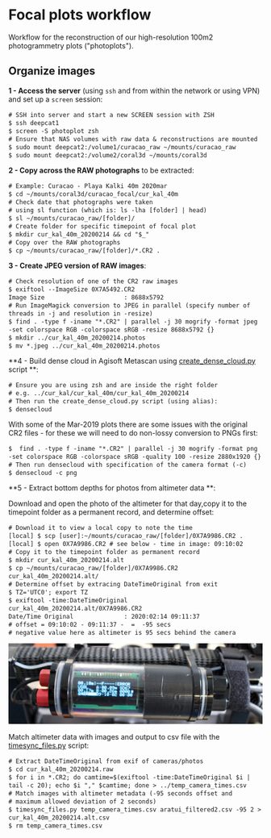 # Focal plots workflow

Workflow for the reconstruction of our high-resolution 100m2 photogrammetry plots ("photoplots"). 

## Organize images

**1 - Access the server** (using `ssh` and from within the network or using VPN) and set up a `screen` session:

```shell
# SSH into server and start a new SCREEN session with ZSH
$ ssh deepcat1
$ screen -S photoplot zsh
# Ensure that NAS volumes with raw data & reconstructions are mounted
$ sudo mount deepcat2:/volume1/curacao_raw ~/mounts/curacao_raw
$ sudo mount deepcat2:/volume2/coral3d ~/mounts/coral3d
```

**2 - Copy across the RAW photographs** to be extracted:

```shell
# Example: Curacao - Playa Kalki 40m 2020mar
$ cd ~/mounts/coral3d/curacao_focal/cur_kal_40m
# Check date that photographs were taken
# using sl function (which is: ls -lha [folder] | head)
$ sl ~/mounts/curacao_raw/[folder]/
# Create folder for specific timepoint of focal plot
$ mkdir cur_kal_40m_20200214 && cd "$_"
# Copy over the RAW photographs
$ cp ~/mounts/curacao_raw/[folder]/*.CR2 .
```

**3 - Create JPEG version of RAW images**:

```shell
# Check resolution of one of the CR2 raw images
$ exiftool --ImageSize 0X7A5492.CR2
Image Size                      : 8688x5792
# Run ImageMagick conversion to JPEG in parallel (specify number of threads in -j and resolution in -resize)
$ find . -type f -iname "*.CR2" | parallel -j 30 mogrify -format jpeg -set colorspace RGB -colorspace sRGB -resize 8688x5792 {}
$ mkdir ../cur_kal_40m_20200214.photos
$ mv *.jpeg ../cur_kal_40m_20200214.photos
```

**4 - Build dense cloud in Agisoft Metascan using [create_dense_cloud.py](scripts/create_dense_cloud.py) script **:

```shell
# Ensure you are using zsh and are inside the right folder
# e.g. ../cur_kal/cur_kal_40m/cur_kal_40m_20200214
# Then run the create_dense_cloud.py script (using alias):
$ densecloud
```

With some of the Mar-2019 plots there are some issues with the original CR2 files - for these we will need to do non-lossy conversion to  PNGs first:

```shell
$  find . -type f -iname "*.CR2" | parallel -j 30 mogrify -format png -set colorspace RGB -colorspace sRGB -quality 100 -resize 2880x1920 {}
# Then run densecloud with specification of the camera format (-c)
$ densecloud -c png
```



**5 - Extract bottom depths for photos from altimeter data **:

Download and open the photo of the altimeter for that day,copy it to the timepoint folder as a permanent record, and determine offset:

```shell
# Download it to view a local copy to note the time
[local] $ scp [user]:~/mounts/curacao_raw/[folder]/0X7A9986.CR2 .
[local] $ open 0X7A9986.CR2 # see below - time in image: 09:10:02
# Copy it to the timepoint folder as permanent record
$ mkdir cur_kal_40m_20200214.alt
$ cp ~/mounts/curacao_raw/[folder]/0X7A9986.CR2 cur_kal_40m_20200214.alt/
# Determine offset by extracing DateTimeOriginal from exit
$ TZ='UTC0'; export TZ
$ exiftool -time:DateTimeOriginal cur_kal_40m_20200214.alt/0X7A9986.CR2
Date/Time Original              : 2020:02:14 09:11:37
# offset = 09:10:02 - 09:11:37 -  =  -95 secs
# negative value here as altimeter is 95 secs behind the camera
```

![altimeter](images/altimeter.png)

Match altimeter data with images and output to csv file with the [timesync_files.py](scripts/timesync_files.py) script:

```shell
# Extract DateTimeOriginal from exif of cameras/photos
$ cd cur_kal_40m_20200214.raw
$ for i in *.CR2; do camtime=$(exiftool -time:DateTimeOriginal $i | tail -c 20); echo $i "," $camtime; done > ../temp_camera_times.csv
# Match images with altimeter metadata (-95 seconds offset and
# maximum allowed deviation of 2 seconds)
$ timesync_files.py temp_camera_times.csv aratui_filtered2.csv -95 2 > cur_kal_40m_20200214.alt.csv
$ rm temp_camera_times.csv
```

